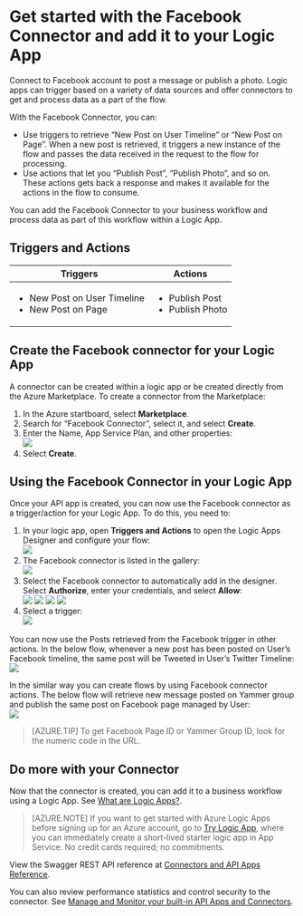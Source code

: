 <properties
   pageTitle="Using the Facebook Connector in Logic Apps | Microsoft Azure App Service"
   description="How to create and configure the Facebook Connector or API app and use it in a logic app in Azure App Service"
   services="app-service\logic"
   documentationCenter=".net,nodejs,java"
   authors="rajeshramabathiran"
   manager="dwrede"
   editor=""/>

<tags
   ms.service="app-service-logic"
   ms.devlang="multiple"
   ms.topic="article"
   ms.tgt_pltfrm="na"
   ms.workload="integration"
   ms.date="11/11/2015"
   ms.author="rajram"/>


# Get started with the Facebook Connector and add it to your Logic App
Connect to Facebook account to post a message or publish a photo. Logic apps can trigger based on a variety of data sources and offer connectors to get and process data as a part of the flow. 

With the Facebook Connector, you can:

- Use triggers to retrieve “New Post on User Timeline” or “New Post on Page”. When a new post is retrieved, it triggers a new instance of the flow and passes the data received in the request to the flow for processing.
- Use actions that let you “Publish Post”, “Publish Photo”, and so on. These actions gets back a response and makes it available for the actions in the flow to consume.

You can add the Facebook Connector to your business workflow and process data as part of this workflow within a Logic App. 

## Triggers and Actions

Triggers | Actions
--- | ---
<ul><li>New Post on User Timeline</li><li>New Post on Page</li></ul> | <ul><li>Publish Post</li><li>Publish Photo</li></ul>



## Create the Facebook connector for your Logic App
A connector can be created within a logic app or be created directly from the Azure Marketplace. To create a connector from the Marketplace:  

1. In the Azure startboard, select **Marketplace**.
2. Search for “Facebook Connector”, select it, and select **Create**.
3. Enter the Name, App Service Plan, and other properties:  
    ![][1]
4.  Select **Create**.


## Using the Facebook Connector in your Logic App
Once your API app is created, you can now use the Facebook connector as a trigger/action for your Logic App. To do this, you need to:

1.  In your logic app, open **Triggers and Actions** to open the Logic Apps Designer and configure your flow:  
    ![][3]
2.  The Facebook connector is listed in the gallery:  
    ![][4]
3. Select the Facebook connector to automatically add in the designer. Select **Authorize**, enter your credentials, and select **Allow**:  
    ![][5]
    ![][6]
    ![][7]
    ![][8]
4.  Select a trigger:  
    ![][9]

You can now use the Posts retrieved from the Facebook trigger in other actions. In the below flow, whenever a new post has been posted on User’s Facebook timeline, the same post will be Tweeted in User’s Twitter Timeline:  
    ![][10]

In the similar way you can create flows by using Facebook connector actions. The below flow will retrieve new message posted on Yammer group and publish the same post on Facebook page managed by User:  
    ![][11]

> [AZURE.TIP] To get Facebook Page ID or Yammer Group ID, look for the numeric code in the URL.

## Do more with your Connector
Now that the connector is created, you can add it to a business workflow using a Logic App. See [What are Logic Apps?](app-service-logic-what-are-logic-apps.md).

>[AZURE.NOTE] If you want to get started with Azure Logic Apps before signing up for an Azure account, go to [Try Logic App](https://tryappservice.azure.com/?appservice=logic), where you can immediately create a short-lived starter logic app in App Service. No credit cards required; no commitments.

View the Swagger REST API reference at [Connectors and API Apps Reference](http://go.microsoft.com/fwlink/p/?LinkId=529766).

You can also review performance statistics and control security to the connector. See [Manage and Monitor your built-in API Apps and Connectors](app-service-logic-monitor-your-connectors.md).

<!--Image references-->
[1]: ./media/app-service-logic-connector-facebook/img1.png
[2]: ./media/app-service-logic-connector-facebook/img2.png
[3]: ./media/app-service-logic-connector-facebook/img3.png
[4]: ./media/app-service-logic-connector-facebook/img4.png
[5]: ./media/app-service-logic-connector-facebook/img5.png
[6]: ./media/app-service-logic-connector-facebook/img6.png
[7]: ./media/app-service-logic-connector-facebook/img7.png
[8]: ./media/app-service-logic-connector-facebook/img8.png
[9]: ./media/app-service-logic-connector-facebook/img9.png
[10]: ./media/app-service-logic-connector-facebook/img10.png
[11]: ./media/app-service-logic-connector-facebook/img11.png


